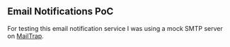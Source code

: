 ## Email Notifications PoC

For testing this email notification service I was using a mock SMTP server on [MailTrap](https://mailtrap.io).
